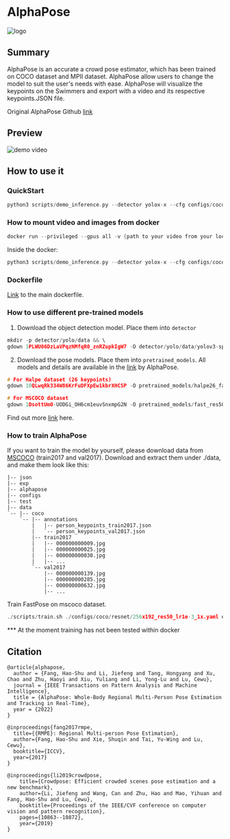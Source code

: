 # AlphaPose
![logo](https://github.com/Surfytom/Swim2DPose/assets/79398311/99feb768-fb46-4225-8c98-8af8a0a2159c)


## Summary

 AlphaPose is an accurate a crowd pose estimator, which has been trained on COCO dataset and MPII dataset. AlphaPose allow users to change the model to suit the user's needs with ease. AlphaPose will visualize the keypoints on the Swimmers and export with a video and its respective keypoints.JSON file. 


 Original AlphaPose Github [link](https://github.com/MVIG-SJTU/AlphaPose/tree/master?tab=readme-ov-file)


## Preview

![demo video](https://github.com/Surfytom/Swim2DPose/assets/79398311/b6287106-dce2-46e8-b531-e20d2c378503)


## How to use it


### QuickStart

```.c
python3 scripts/demo_inference.py --detector yolox-x --cfg configs/coco/resnet/256x192_res50_lr1e-3_1x.yaml --checkpoint pretrained_models/fast_res50_256x192.pth --indir examples/demo/ --outdir examples/demo/results --save_img
```

### How to mount video and images from docker

```.c
docker run --privileged --gpus all -v {path to your video from your local machine}:{path to your video inside the docker machine} -it zhiawei/alphapose:latest
```

Inside the docker:

```.c
python3 scripts/demo_inference.py --detector yolox-x --cfg configs/coco/resnet/256x192_res50_lr1e-3_1x.yaml --checkpoint pretrained_models/fast_res50_256x192.pth --video {path to your video inside the docker machine} --save_video --outdir {output path for the results} --sp --vis
```


### Dockerfile

[Link](dockerfile) to the main dockerfile.


### How to use different pre-trained models

1. Download the object detection model. Place them into `detector` 
```.c
mkdir -p detector/yolo/data && \
gdown 1PLWU06DzLaVPqzNMfqR0_znRZupkIgW7 -O detector/yolo/data/yolov3-spp.weights
```
2. Download the pose models. Place them into `pretrained_models`. All models and details are available in the [link](https://github.com/MVIG-SJTU/AlphaPose/blob/master/docs/MODEL_ZOO.md) by AlphaPose.
```.c
# For Halpe dataset (26 keypoints)
gdown 10QLwqRk334W86KrFuDFXpEw1kbrXHCSP -O pretrained_models/halpe26_fast_res50_256x192.pth

# For MSCOCO dataset
gdown 1DsottUmO-UODGi_OH6cm1euvSnxmpG2N -O pretrained_models/fast_res50_256x192.pth
```
Find out more [link](https://github.com/MVIG-SJTU/AlphaPose/blob/master/docs/run.md) here.

### How to train AlphaPose

If you want to train the model by yourself, please download data from [MSCOCO](https://cocodataset.org/#download) (train2017 and val2017). Download and extract them under ./data, and make them look like this:


```
|-- json
|-- exp
|-- alphapose
|-- configs
|-- test
|-- data
`-- |-- coco
    `-- |-- annotations
        |   |-- person_keypoints_train2017.json
        |   `-- person_keypoints_val2017.json
        |-- train2017
        |   |-- 000000000009.jpg
        |   |-- 000000000025.jpg
        |   |-- 000000000030.jpg
        |   |-- ... 
        `-- val2017
            |-- 000000000139.jpg
            |-- 000000000285.jpg
            |-- 000000000632.jpg
            |-- ... 
```
Train FastPose on mscoco dataset.

```.c
./scripts/train.sh ./configs/coco/resnet/256x192_res50_lr1e-3_1x.yaml exp_fastpose
```

*** At the moment training has not been tested within docker

## Citation

```
@article{alphapose,
  author = {Fang, Hao-Shu and Li, Jiefeng and Tang, Hongyang and Xu, Chao and Zhu, Haoyi and Xiu, Yuliang and Li, Yong-Lu and Lu, Cewu},
  journal = {IEEE Transactions on Pattern Analysis and Machine Intelligence},
  title = {AlphaPose: Whole-Body Regional Multi-Person Pose Estimation and Tracking in Real-Time},
  year = {2022}
}

@inproceedings{fang2017rmpe,
  title={{RMPE}: Regional Multi-person Pose Estimation},
  author={Fang, Hao-Shu and Xie, Shuqin and Tai, Yu-Wing and Lu, Cewu},
  booktitle={ICCV},
  year={2017}
}

@inproceedings{li2019crowdpose,
    title={Crowdpose: Efficient crowded scenes pose estimation and a new benchmark},
    author={Li, Jiefeng and Wang, Can and Zhu, Hao and Mao, Yihuan and Fang, Hao-Shu and Lu, Cewu},
    booktitle={Proceedings of the IEEE/CVF conference on computer vision and pattern recognition},
    pages={10863--10872},
    year={2019}
}
```
